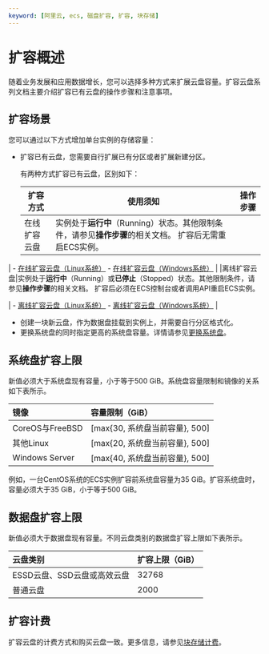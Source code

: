 ```yaml
---
keyword: [阿里云, ecs, 磁盘扩容, 扩容, 块存储]
---
```


# 扩容概述

随着业务发展和应用数据增长，您可以选择多种方式来扩展云盘容量。扩容云盘系列文档主要介绍扩容已有云盘的操作步骤和注意事项。

## 扩容场景

您可以通过以下方式增加单台实例的存储容量：

-   扩容已有云盘，您需要自行扩展已有分区或者扩展新建分区。

    有两种方式扩容已有云盘，区别如下：

    |扩容方式|使用须知|操作步骤|
    |----|----|----|
    |在线扩容云盘|实例处于**运行中**（Running）状态。其他限制条件，请参见**操作步骤**的相关文档。 扩容后无需重启ECS实例。

|    -   [在线扩容云盘（Linux系统）](/intl.zh-CN/块存储/扩容云盘/在线扩容云盘（Linux系统）.md)
    -   [在线扩容云盘（Windows系统）](/intl.zh-CN/块存储/扩容云盘/在线扩容云盘（Windows系统）.md) |
    |离线扩容云盘|实例处于**运行中**（Running）或**已停止**（Stopped）状态。其他限制条件，请参见**操作步骤**的相关文档。 扩容后必须在ECS控制台或者调用API重启ECS实例。

|    -   [离线扩容云盘（Linux系统）](/intl.zh-CN/块存储/扩容云盘/离线扩容云盘（Linux系统）.md)
    -   [离线扩容云盘（Windows系统）](/intl.zh-CN/块存储/扩容云盘/离线扩容云盘（Windows系统）.md) |

-   创建一块新云盘，作为数据盘挂载到实例上，并需要自行分区格式化。
-   更换系统盘的同时指定更高的系统盘容量。详情请参见[更换系统盘](/intl.zh-CN/块存储/云盘/更换系统盘/更换系统盘（公共镜像）.md)。

## 系统盘扩容上限

新值必须大于系统盘现有容量，小于等于500 GiB。系统盘容量限制和镜像的关系如下表所示。

|镜像|容量限制（GiB）|
|:-|:--------|
|CoreOS与FreeBSD|\[max\{30, 系统盘当前容量\}, 500\]|
|其他Linux|\[max\{20, 系统盘当前容量\}, 500\]|
|Windows Server|\[max\{40, 系统盘当前容量\}, 500\]|

例如，一台CentOS系统的ECS实例扩容前系统盘容量为35 GiB。扩容系统盘时，容量必须大于35 GiB，小于等于500 GiB。

## 数据盘扩容上限

新值必须大于数据盘现有容量。不同云盘类别的数据盘扩容上限如下表所示。

|云盘类别|扩容上限（GiB）|
|:---|:--------|
|ESSD云盘、SSD云盘或高效云盘|32768|
|普通云盘|2000|

## 扩容计费

扩容云盘的计费方式和购买云盘一致。更多信息，请参见[块存储计费](/intl.zh-CN/产品计费/计费项/块存储计费.md)。

